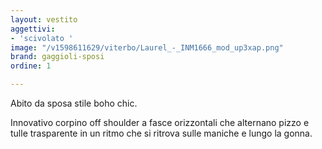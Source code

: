 ```yaml
---
layout: vestito
aggettivi:
- 'scivolato '
image: "/v1598611629/viterbo/Laurel_-_INM1666_mod_up3xap.png"
brand: gaggioli-sposi
ordine: 1

---
```

Abito da sposa stile boho chic.

Innovativo corpino off shoulder a fasce orizzontali che alternano pizzo e tulle trasparente in un ritmo che si ritrova sulle maniche e lungo la gonna.